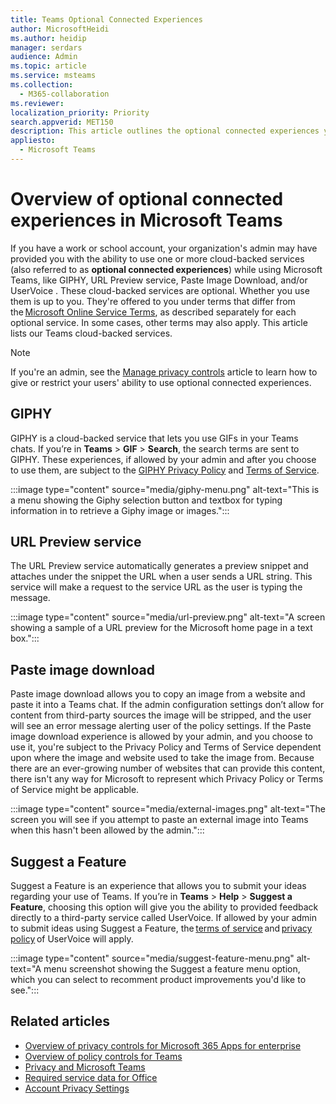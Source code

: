 ```yaml
---
title: Teams Optional Connected Experiences 
author: MicrosoftHeidi
ms.author: heidip
manager: serdars
audience: Admin
ms.topic: article
ms.service: msteams
ms.collection: 
  - M365-collaboration
ms.reviewer: 
localization_priority: Priority
search.appverid: MET150
description: This article outlines the optional connected experiences you will see in Microsoft Teams.
appliesto: 
  - Microsoft Teams
---
```


# Overview of optional connected experiences in Microsoft Teams

If you have a work or school account, your organization's admin may have provided you with the ability to use one or more cloud-backed services (also referred to as **optional connected experiences**) while using Microsoft Teams, like GIPHY, URL Preview service, Paste Image Download, and/or UserVoice . These cloud-backed services are optional. Whether you use them is up to you. They're offered to you under  terms that differ from the [Microsoft Online Service Terms](https://www.microsoft.com/licensing/product-licensing/products), as described separately for each optional service. In some cases, other terms may also apply. This article lists our Teams cloud-backed services.

> [!NOTE]
> If you're an admin, see the [Manage privacy controls](https://docs.microsoft.com/deployoffice/privacy/manage-privacy-controls) article to learn how to give or restrict your users' ability to use optional connected experiences.

## GIPHY

GIPHY is a cloud-backed service that lets you use GIFs in your Teams chats. If you’re in **Teams** > **GIF** > **Search**, the search terms are sent to GIPHY. These experiences, if allowed by your admin and after you choose to use them, are subject to the [GIPHY Privacy Policy](https://support.giphy.com/hc/articles/360032872931-GIPHY-Privacy-Policy) and [Terms of Service](https://support.giphy.com/hc/articles/360020027752-GIPHY-User-Terms-of-Service).

:::image type="content" source="media/giphy-menu.png" alt-text="This is a menu showing the Giphy selection button and textbox for typing information in to retrieve a Giphy image or images.":::

## URL Preview service  

The URL Preview service automatically generates a preview snippet and attaches under the snippet the URL when a user sends a URL string. This service will make a request to the service URL as the user is typing the message.

:::image type="content" source="media/url-preview.png" alt-text="A screen showing a sample of a URL preview for the Microsoft home page in a text box.":::

## Paste image download

Paste image download allows you to copy an image from a website and paste it into a Teams chat. If the admin configuration settings don’t allow for content from third-party sources the image will be stripped, and the user will see an error message alerting user of the policy settings. If the Paste image download experience is allowed by your admin, and you choose to use it, you're subject to the Privacy Policy and Terms of Service dependent upon where the image and website used to take the image from. Because there are an ever-growing number of websites that can provide this content, there isn't any way for Microsoft to represent which Privacy Policy or Terms of Service might be applicable.

:::image type="content" source="media/external-images.png" alt-text="The screen you will see if you attempt to paste an external image into Teams when this hasn't been allowed by the admin.":::

## Suggest a Feature

Suggest a Feature is an experience that allows you to submit your ideas regarding your use of Teams. If you’re in **Teams** > **Help** > **Suggest a Feature**, choosing this option will give you the ability to provided feedback directly to a third-party service called UserVoice. If allowed by your admin to submit ideas using Suggest a Feature, the [terms of service](https://outlook.uservoice.com/tos) and [privacy policy](https://outlook.uservoice.com/tos#privacy-policy) of UserVoice will apply.

:::image type="content" source="media/suggest-feature-menu.png" alt-text="A menu screenshot showing the Suggest a feature menu option, which you can select to recomment product improvements you'd like to see.":::

## Related articles

- [Overview of privacy controls for Microsoft 365 Apps for enterprise](https://docs.microsoft.com/deployoffice/privacy/overview-privacy-controls)
- [Overview of policy controls for Teams](policy-control-overview.md)
- [Privacy and Microsoft Teams](teams-privacy.md)
- [Required service data for Office](https://docs.microsoft.com/deployoffice/privacy/required-service-data)
- [Account Privacy Settings](https://support.microsoft.com/office/3e7bc183-bf52-4fd0-8e6b-78978f7f121b)
